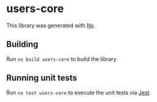 # users-core

This library was generated with [Nx](https://nx.dev).

## Building

Run `nx build users-core` to build the library.

## Running unit tests

Run `nx test users-core` to execute the unit tests via [Jest](https://jestjs.io).
